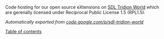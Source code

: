 Code hosting for our open source eXtensions on [SDL Tridion World](http://sdltridionworld.com/community/) which are gerenally licensed under Reciprocal Public License 1.5 (RPL1.5).

*Automatically exported from [code.google.com/p/sdl-tridion-world](https://code.google.com/p/sdl-tridion-world)*

[Table of contents](https://github.com/bkoopman/sdl-tridion-world/wiki)
